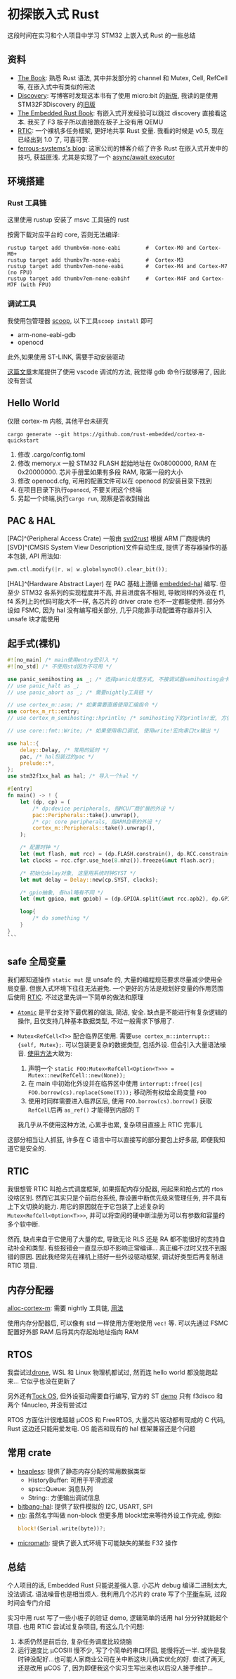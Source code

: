 # 初探嵌入式 Rust


这段时间在实习和个人项目中学习 STM32 上嵌入式 Rust 的一些总结

## 资料

- [The Book](https://doc.rust-lang.org/book/): 熟悉 Rust 语法, 其中并发部分的 channel 和 Mutex, Cell, RefCell 等, 在嵌入式中有类似的用法
- [Discovery](https://docs.rust-embedded.org/discovery/): 写博客时发现这本书有了使用 micro:bit 的[新版](https://docs.rust-embedded.org/discovery/microbit/), 我读的是使用 STM32F3Discovery 的[旧版](https://docs.rust-embedded.org/discovery/f3discovery/)
- [The Embedded Rust Book](https://docs.rust-embedded.org/book/): 有嵌入式开发经验可以跳过 discovery 直接看这本. 我买了 F3 板子所以直接跑在板子上没有用 QEMU
- [RTIC](https://rtic.rs): 一个裸机多任务框架, 更好地共享 Rust 变量. 我看的时候是 v0.5, 现在已经出到 1.0 了, 可喜可贺.
- [ferrous-systems's blog](https://ferrous-systems.com/blog/all/): 这家公司的博客介绍了许多 Rust 在嵌入式开发中的技巧, 获益匪浅. 尤其是实现了一个 [async/await executor](https://github.com/ferrous-systems/async-on-embedded)

## 环境搭建

### Rust 工具链

这里使用 rustup 安装了 msvc 工具链的 rust

按需下载对应平台的 core, 否则无法编译:

```shell
rustup target add thumbv6m-none-eabi        #  Cortex-M0 and Cortex-M0+
rustup target add thumbv7m-none-eabi        #  Cortex-M3
rustup target add thumbv7em-none-eabi       #  Cortex-M4 and Cortex-M7 (no FPU)
rustup target add thumbv7em-none-eabihf     #  Cortex-M4F and Cortex-M7F (with FPU)
```

### 调试工具

我使用包管理器 [scoop](https://github.com/ScoopInstaller/Scoop), 以下工具`scoop install` 即可

- arm-none-eabi-gdb
- openocd

此外,如果使用 ST-LINK, 需要手动安装驱动

[这篇文章](https://zhuanlan.zhihu.com/p/51872048)末尾提供了使用 vscode 调试的方法, 我觉得 gdb 命令行就够用了, 因此没有尝试

## Hello World

仅限 cortex-m 内核, 其他平台未研究

```shell
cargo generate --git https://github.com/rust-embedded/cortex-m-quickstart
```

1. 修改 .cargo/config.toml
1. 修改 memory.x 一般 STM32 FLASH 起始地址在 0x08000000, RAM 在 0x20000000. 芯片手册里如果有多段 RAM, 取第一段的大小
1. 修改 openocd.cfg, 可用的配置文件可以在 openocd 的安装目录下找到
1. 在项目目录下执行`openocd`, 不要关闭这个终端
1. 另起一个终端,执行`cargo run`, 观察是否收到输出

## PAC & HAL

[PAC]^(Peripheral Access Crate) 一般由 [svd2rust](https://crates.io/crates/svd2rust) 根据 ARM 厂商提供的[SVD]^(CMSIS System View Description)文件自动生成, 提供了寄存器操作的基本包装, API 用法如:

```rust
pwm.ctl.modify(|r, w| w.globalsync0().clear_bit());
```

[HAL]^(Hardware Abstract Layer) 在 PAC 基础上遵循 [embedded-hal](https://crates.io/crates/embedded-hal) 编写. 但至少 STM32 各系列的实现程度并不高, 并且进度各不相同, 导致同样的外设在 f1, f4 系列上的代码可能大不一样, 各芯片的 driver crate 也不一定都能使用. 部分外设如 FSMC, 因为 hal 没有编写相关部分, 几乎只能靠手动配置寄存器并引入 unsafe 块才能使用

## 起手式(裸机)

````rust
#![no_main] /* main使用entry宏引入 */
#![no_std] /* 不使用std因为不可用 */

use panic_semihosting as _; /* 选择panic处理方式, 不接调试器semihosting会卡死 */
// use panic_halt as _;
// use panic_abort as _; /* 需要nightly工具链 */

// use cortex_m::asm; /* 如果需要直接使用汇编指令 */
use cortex_m_rt::entry;
// use cortex_m_semihosting::hprintln; /* semihosting下的println!宏, 方便调试 */

// use core::fmt::Write; /* 如果使用串口调试, 使用write!宏向串口tx输出 */

use hal::{
    delay::Delay, /* 常用的延时 */
    pac, /* hal包装过的pac */
    prelude::*,
};
use stm32f1xx_hal as hal; /* 导入一个hal */

#[entry]
fn main() -> ! {
    let (dp, cp) = (
        /* dp:device peripherals, 指MCU厂商扩展的外设 */
        pac::Peripherals::take().unwrap(),
        /* cp: core peripherals, 指ARM自带的外设 */
        cortex_m::Peripherals::take().unwrap(),
    );

    /* 配置时钟 */
    let (mut flash, mut rcc) = (dp.FLASH.constrain(), dp.RCC.constrain());
    let clocks = rcc.cfgr.use_hse(8.mhz()).freeze(&mut flash.acr);

    /* 初始化delay对象, 这里用系统时钟SYST */
    let mut delay = Delay::new(cp.SYST, clocks);

    /* gpio抽象, 各hal略有不同 */
    let (mut gpioa, mut gpiob) = (dp.GPIOA.split(&mut rcc.apb2), dp.GPIOB.split(&mut rcc.apb2));

    loop{
        /* do something */
    }
}
```
````

## safe 全局变量

我们都知道操作 `static mut` 是 unsafe 的, 大量的编程规范要求尽量减少使用全局变量. 但嵌入式环境下往往无法避免. 一个更好的方法是规划好变量的作用范围后使用 [RTIC](https://rtic.rs/). 不过这里先讲一下简单的做法和原理

- [`Atomic`](https://doc.rust-lang.org/std/sync/atomic/index.html) 是平台支持下最优雅的做法, 简洁, 安全. 缺点是不能进行有复杂逻辑的操作, 且仅支持几种基本数据类型, 不过一般需求下够用了.
- `Mutex<RefCell<T>>` 配合临界区使用. 需要`use cortex_m::interrupt::{self, Mutex};`. 可以包装更复杂的数据类型, 包括外设. 但会引入大量语法噪音. [使用方法](https://docs.rust-embedded.org/book/concurrency/index.html#sharing-peripherals)大致为:

  1.  声明一个 `static FOO:Mutex<RefCell<Option<T>>> = Mutex::new(RefCell::new(None));`
  2.  在 main 中初始化外设并在临界区中使用 `interrupt::free(|cs| FOO.borrow(cs).replace(Some(T)));` 移动所有权给全局变量 `FOO`
  3.  使用时同样需要进入临界区后, 使用 `FOO.borrow(cs).borrow()` 获取`RefCell`后再 `as_ref()` 才能得到内部的 T

  我几乎从不使用这种方法, 心累手也累, 复杂项目直接上 RTIC 完事儿

这部分相当让人抓狂, 许多在 C 语言中可以直接写的部分要包上好多层, 即便我知道它是安全的.

## RTIC

我很想管 RTIC 叫抢占式调度框架, 如果搭配内存分配器, 用起来和抢占式的 rtos 没啥区别. 然而它其实只是个前后台系统, 靠设置中断优先级来管理任务, 并不具有上下文切换的能力. 用它的原因就在于它包装了上述复杂的 `Mutex<RefCell<Option<T>>>`, 并可以将空闲的硬中断注册为可以有参数和容量的多个软中断.

然而, 缺点来自于它使用了大量的宏, 导致无论 RLS 还是 RA 都不能很好的支持自动补全和类型. 有些报错会一直显示却不影响正常编译... 真正编不过时又找不到报错的原因. 因此我经常先在裸机上搭好一些外设驱动框架, 调试好类型后再复制进 RTIC 项目.

## 内存分配器

[alloc-cortex-m](https://crates.io/crates/alloc-cortex-m): 需要 nightly 工具链, [用法](https://github.com/rust-embedded/alloc-cortex-m/blob/master/examples/global_alloc.rs)

使用内存分配器后, 可以像有 std 一样使用方便地使用 `vec!` 等. 可以先通过 FSMC 配置好外部 RAM 后将其内存起始地址指向 RAM

## RTOS

我尝试过[drone](https://www.drone-os.com/), WSL 和 Linux 物理机都试过, 然而连 hello world 都没能跑起来... 它似乎也没在更新了

另外还有[Tock OS](https://book.tockos.org/), 但外设驱动需要自行编写, 官方的 ST [demo](https://www.tockos.org/hardware/) 只有 f3disco 和两个 f4nucleo, 并没有尝试过

RTOS 方面估计很难超越 μCOS 和 FreeRTOS, 大量芯片驱动都有现成的 C 代码, Rust 这边还只能用爱发电. OS 能否和现有的 hal 框架兼容还是个问题

## 常用 crate

- [heapless](https://crates.io/crates/heapless): 提供了静态内存分配的常用数据类型
  - HistoryBuffer: 可用于平滑滤波
  - spsc::Queue: 消息队列
  - String:: 方便输出调试信息
- [bitbang-hal](https://crates.io/crates/bitbang-hal): 提供了软件模拟的 I2C, USART, SPI
- [nb](https://crates.io/crates/nb): 虽然名字叫做 non-block 但更多用 block!宏来等待外设工作完成, 例如:
  ```rust
  block!(Serial.write(byte))?;
  ```
- [micromath](https://crates.io/crates/micromath): 提供了嵌入式环境下可能缺失的某些 F32 操作

## 总结

个人项目的话, Embedded Rust 只能说差强人意. 小芯片 debug 编译二进制太大, 没法调试. 语法噪音也是相当烦人. 我利用几个芯片的 crate 写了个[平衡车](https://github.com/EzekielDaun/rs-balancing-bot)玩, 过段时间会专门介绍

实习中用 rust 写了一些小板子的验证 demo, 逻辑简单的话用 hal 分分钟就能起个项目. 也用 RTIC 尝试过复杂项目, 有这么几个问题:

1. 本质仍然是前后台, 复杂任务调度比较烧脑
2. 运行速度比 μCOSⅢ 慢不少, 写了个简单的串口环回, 能慢将近一半. 或许是我时钟没配好...也可能人家商业公司在关中断这块儿确实优化的好. 尝试了两天, 还是改用 μCOS 了, 因为即便我这个实习生写出来也以后没人接手维护...

